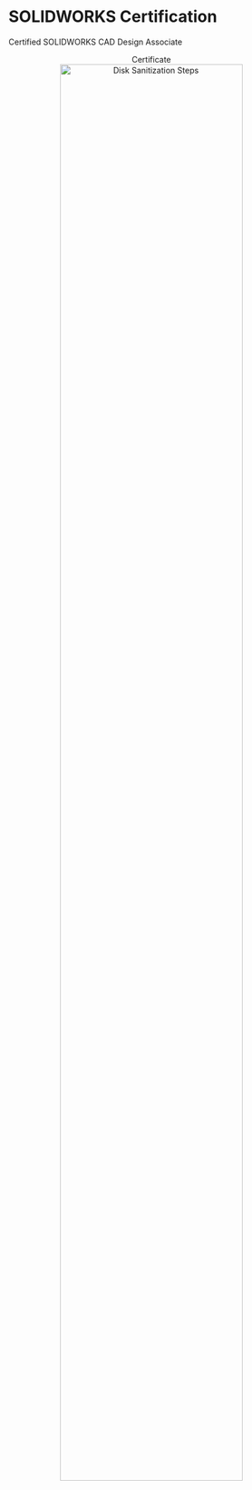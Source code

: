 <h1>SOLIDWORKS Certification</h1>



Certified SOLIDWORKS CAD Design Associate
<br />

<p align="center">
Certificate <br/>
<img src="https://i.imgur.com/62TgaWL.png" height="80%" width="80%" alt="Disk Sanitization Steps"/>
<br />
<br />
